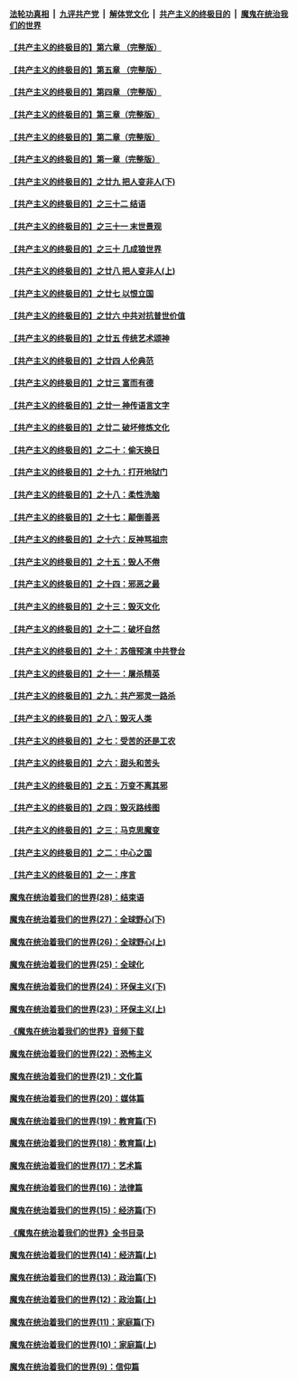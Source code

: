 ####  [法轮功真相](../../../../basic/blob/master/README.md?t=08290852) &nbsp;|&nbsp; [九评共产党](../../../../9ping.md/blob/master/README.md?t=08290852) &nbsp;|&nbsp; [解体党文化](../../../../jtdwh.md/blob/master/README.md?t=08290852)  &nbsp;|&nbsp; [共产主义的终极目的](../../../../gczydzjmd.md/blob/master/README.md?t=08290852) &nbsp;|&nbsp; [魔鬼在统治我们的世界](../../../../mgztzwmdsj.md/blob/master/README.md?t=08290852) 

#### [【共产主义的终极目的】第六章 （完整版）](../pages/nsc422/n11428913.md?t=08290852) 

#### [【共产主义的终极目的】第五章 （完整版）](../pages/nsc422/n11428912.md?t=08290852) 

#### [【共产主义的终极目的】第四章 （完整版）](../pages/nsc422/n11428907.md?t=08290852) 

#### [【共产主义的终极目的】第三章（完整版）](../pages/nsc422/n11428848.md?t=08290852) 

#### [【共产主义的终极目的】第二章（完整版）](../pages/nsc422/n11428831.md?t=08290852) 

#### [【共产主义的终极目的】第一章（完整版）](../pages/nsc422/n11417651.md?t=08290852) 

#### [【共产主义的终极目的】之廿九 把人变非人(下)](../pages/nsc422/n11344140.md?t=08290852) 

#### [【共产主义的终极目的】之三十二 结语](../pages/nsc422/n11360535.md?t=08290852) 

#### [【共产主义的终极目的】之三十一 末世景观](../pages/nsc422/n11351129.md?t=08290852) 

#### [【共产主义的终极目的】之三十 几成狼世界](../pages/nsc422/n11348280.md?t=08290852) 

#### [【共产主义的终极目的】之廿八 把人变非人(上)](../pages/nsc422/n11340492.md?t=08290852) 

#### [【共产主义的终极目的】之廿七 以恨立国](../pages/nsc422/n11336944.md?t=08290852) 

#### [【共产主义的终极目的】之廿六 中共对抗普世价值](../pages/nsc422/n11324785.md?t=08290852) 

#### [【共产主义的终极目的】之廿五 传统艺术颂神](../pages/nsc422/n11296396.md?t=08290852) 

#### [【共产主义的终极目的】之廿四 人伦典范](../pages/nsc422/n11296397.md?t=08290852) 

#### [【共产主义的终极目的】之廿三 富而有德](../pages/nsc422/n11283598.md?t=08290852) 

#### [【共产主义的终极目的】之廿一 神传语言文字](../pages/nsc422/n11263265.md?t=08290852) 

#### [【共产主义的终极目的】之廿二 破坏修炼文化](../pages/nsc422/n11245728.md?t=08290852) 

#### [【共产主义的终极目的】之二十：偷天换日](../pages/nsc422/n11238846.md?t=08290852) 

#### [【共产主义的终极目的】之十九：打开地狱门](../pages/nsc422/n11206376.md?t=08290852) 

#### [【共产主义的终极目的】之十八：柔性洗脑](../pages/nsc422/n11199994.md?t=08290852) 

#### [【共产主义的终极目的】之十七：颠倒善恶](../pages/nsc422/n11179782.md?t=08290852) 

#### [【共产主义的终极目的】之十六：反神骂祖宗](../pages/nsc422/n11166798.md?t=08290852) 

#### [【共产主义的终极目的】之十五：毁人不倦](../pages/nsc422/n11166792.md?t=08290852) 

#### [【共产主义的终极目的】之十四：邪恶之最](../pages/nsc422/n11150249.md?t=08290852) 

#### [【共产主义的终极目的】之十三：毁灭文化](../pages/nsc422/n11135227.md?t=08290852) 

#### [【共产主义的终极目的】之十二：破坏自然](../pages/nsc422/n11135214.md?t=08290852) 

#### [【共产主义的终极目的】之十：苏俄预演 中共登台](../pages/nsc422/n11118424.md?t=08290852) 

#### [【共产主义的终极目的】之十一：屠杀精英](../pages/nsc422/n11118442.md?t=08290852) 

#### [【共产主义的终极目的】之九：共产邪灵一路杀](../pages/nsc422/n11114139.md?t=08290852) 

#### [【共产主义的终极目的】之八：毁灭人类](../pages/nsc422/n11108503.md?t=08290852) 

#### [【共产主义的终极目的】之七：受苦的还是工农](../pages/nsc422/n11101809.md?t=08290852) 

#### [【共产主义的终极目的】之六：甜头和苦头](../pages/nsc422/n11096971.md?t=08290852) 

#### [【共产主义的终极目的】之五：万变不离其邪](../pages/nsc422/n11091285.md?t=08290852) 

#### [【共产主义的终极目的】之四：毁灭路线图](../pages/nsc422/n11086284.md?t=08290852) 

#### [【共产主义的终极目的】之三：马克思魔变](../pages/nsc422/n11061941.md?t=08290852) 

#### [【共产主义的终极目的】之二：中心之国](../pages/nsc422/n11047728.md?t=08290852) 

#### [【共产主义的终极目的】之一：序言](../pages/nsc422/n11086077.md?t=08290852) 

#### [魔鬼在统治着我们的世界(28)：结束语](../pages/nsc422/n10936246.md?t=08290852) 

#### [魔鬼在统治着我们的世界(27)：全球野心(下)](../pages/nsc422/n10928319.md?t=08290852) 

#### [魔鬼在统治着我们的世界(26)：全球野心(上)](../pages/nsc422/n10900318.md?t=08290852) 

#### [魔鬼在统治着我们的世界(25)：全球化](../pages/nsc422/n10788205.md?t=08290852) 

#### [魔鬼在统治着我们的世界(24)：环保主义(下)](../pages/nsc422/n10695307.md?t=08290852) 

#### [魔鬼在统治着我们的世界(23)：环保主义(上)](../pages/nsc422/n10688613.md?t=08290852) 

#### [《魔鬼在统治着我们的世界》音频下载](../pages/nsc422/n10635553.md?t=08290852) 

#### [魔鬼在统治着我们的世界(22)：恐怖主义](../pages/nsc422/n10614727.md?t=08290852) 

#### [魔鬼在统治着我们的世界(21)：文化篇](../pages/nsc422/n10597706.md?t=08290852) 

#### [魔鬼在统治着我们的世界(20)：媒体篇](../pages/nsc422/n10586579.md?t=08290852) 

#### [魔鬼在统治着我们的世界(19)：教育篇(下)](../pages/nsc422/n10564808.md?t=08290852) 

#### [魔鬼在统治着我们的世界(18)：教育篇(上)](../pages/nsc422/n10526970.md?t=08290852) 

#### [魔鬼在统治着我们的世界(17)：艺术篇](../pages/nsc422/n10499093.md?t=08290852) 

#### [魔鬼在统治着我们的世界(16)：法律篇](../pages/nsc422/n10485969.md?t=08290852) 

#### [魔鬼在统治着我们的世界(15)：经济篇(下)](../pages/nsc422/n10469975.md?t=08290852) 

#### [《魔鬼在统治着我们的世界》全书目录](../pages/nsc422/n10464261.md?t=08290852) 

#### [魔鬼在统治着我们的世界(14)：经济篇(上)](../pages/nsc422/n10457370.md?t=08290852) 

#### [魔鬼在统治着我们的世界(13)：政治篇(下)](../pages/nsc422/n10448270.md?t=08290852) 

#### [魔鬼在统治着我们的世界(12)：政治篇(上)](../pages/nsc422/n10444576.md?t=08290852) 

#### [魔鬼在统治着我们的世界(11)：家庭篇(下)](../pages/nsc422/n10440961.md?t=08290852) 

#### [魔鬼在统治着我们的世界(10)：家庭篇(上)](../pages/nsc422/n10435448.md?t=08290852) 

#### [魔鬼在统治着我们的世界(9)：信仰篇](../pages/nsc422/n10432159.md?t=08290852) 

